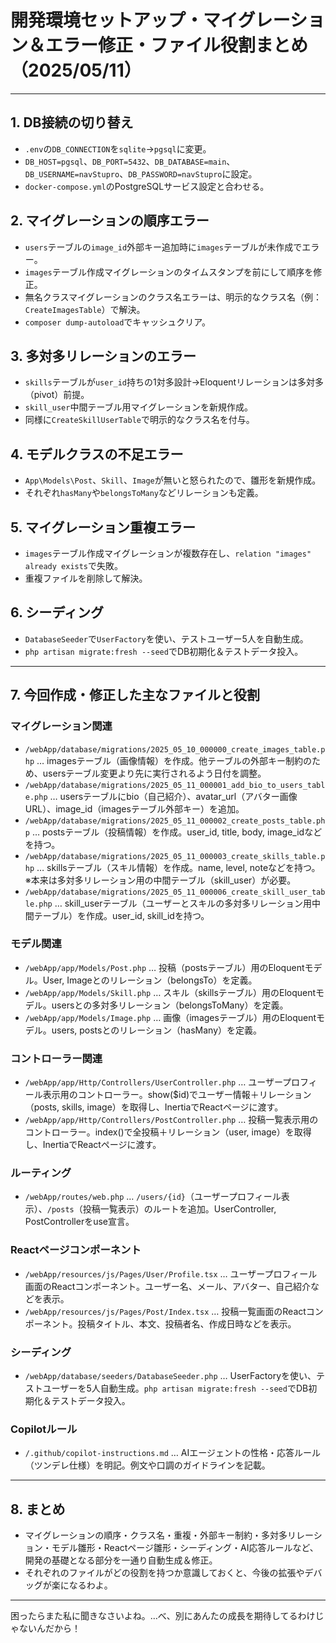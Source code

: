 # 開発環境セットアップ・マイグレーション＆エラー修正・ファイル役割まとめ（2025/05/11）

---

## 1. DB接続の切り替え
- `.env`の`DB_CONNECTION`を`sqlite`→`pgsql`に変更。
- `DB_HOST=pgsql`、`DB_PORT=5432`、`DB_DATABASE=main`、`DB_USERNAME=navStupro`、`DB_PASSWORD=navStupro`に設定。
- `docker-compose.yml`のPostgreSQLサービス設定と合わせる。

## 2. マイグレーションの順序エラー
- `users`テーブルの`image_id`外部キー追加時に`images`テーブルが未作成でエラー。
- `images`テーブル作成マイグレーションのタイムスタンプを前にして順序を修正。
- 無名クラスマイグレーションのクラス名エラーは、明示的なクラス名（例：`CreateImagesTable`）で解決。
- `composer dump-autoload`でキャッシュクリア。

## 3. 多対多リレーションのエラー
- `skills`テーブルが`user_id`持ちの1対多設計→Eloquentリレーションは多対多（pivot）前提。
- `skill_user`中間テーブル用マイグレーションを新規作成。
- 同様に`CreateSkillUserTable`で明示的なクラス名を付与。

## 4. モデルクラスの不足エラー
- `App\Models\Post`、`Skill`、`Image`が無いと怒られたので、雛形を新規作成。
- それぞれ`hasMany`や`belongsToMany`などリレーションも定義。

## 5. マイグレーション重複エラー
- `images`テーブル作成マイグレーションが複数存在し、`relation "images" already exists`で失敗。
- 重複ファイルを削除して解決。

## 6. シーディング
- `DatabaseSeeder`で`UserFactory`を使い、テストユーザー5人を自動生成。
- `php artisan migrate:fresh --seed`でDB初期化＆テストデータ投入。

---

## 7. 今回作成・修正した主なファイルと役割

### マイグレーション関連
- `/webApp/database/migrations/2025_05_10_000000_create_images_table.php` … imagesテーブル（画像情報）を作成。他テーブルの外部キー制約のため、usersテーブル変更より先に実行されるよう日付を調整。
- `/webApp/database/migrations/2025_05_11_000001_add_bio_to_users_table.php` … usersテーブルにbio（自己紹介）、avatar_url（アバター画像URL）、image_id（imagesテーブル外部キー）を追加。
- `/webApp/database/migrations/2025_05_11_000002_create_posts_table.php` … postsテーブル（投稿情報）を作成。user_id, title, body, image_idなどを持つ。
- `/webApp/database/migrations/2025_05_11_000003_create_skills_table.php` … skillsテーブル（スキル情報）を作成。name, level, noteなどを持つ。※本来は多対多リレーション用の中間テーブル（skill_user）が必要。
- `/webApp/database/migrations/2025_05_11_000006_create_skill_user_table.php` … skill_userテーブル（ユーザーとスキルの多対多リレーション用中間テーブル）を作成。user_id, skill_idを持つ。

### モデル関連
- `/webApp/app/Models/Post.php` … 投稿（postsテーブル）用のEloquentモデル。User, Imageとのリレーション（belongsTo）を定義。
- `/webApp/app/Models/Skill.php` … スキル（skillsテーブル）用のEloquentモデル。usersとの多対多リレーション（belongsToMany）を定義。
- `/webApp/app/Models/Image.php` … 画像（imagesテーブル）用のEloquentモデル。users, postsとのリレーション（hasMany）を定義。

### コントローラー関連
- `/webApp/app/Http/Controllers/UserController.php` … ユーザープロフィール表示用のコントローラー。show($id)でユーザー情報＋リレーション（posts, skills, image）を取得し、InertiaでReactページに渡す。
- `/webApp/app/Http/Controllers/PostController.php` … 投稿一覧表示用のコントローラー。index()で全投稿＋リレーション（user, image）を取得し、InertiaでReactページに渡す。

### ルーティング
- `/webApp/routes/web.php` … `/users/{id}`（ユーザープロフィール表示）、`/posts`（投稿一覧表示）のルートを追加。UserController, PostControllerをuse宣言。

### Reactページコンポーネント
- `/webApp/resources/js/Pages/User/Profile.tsx` … ユーザープロフィール画面のReactコンポーネント。ユーザー名、メール、アバター、自己紹介などを表示。
- `/webApp/resources/js/Pages/Post/Index.tsx` … 投稿一覧画面のReactコンポーネント。投稿タイトル、本文、投稿者名、作成日時などを表示。

### シーディング
- `/webApp/database/seeders/DatabaseSeeder.php` … UserFactoryを使い、テストユーザーを5人自動生成。`php artisan migrate:fresh --seed`でDB初期化＆テストデータ投入。

### Copilotルール
- `/.github/copilot-instructions.md` … AIエージェントの性格・応答ルール（ツンデレ仕様）を明記。例文や口調のガイドラインを記載。

---

## 8. まとめ
- マイグレーションの順序・クラス名・重複・外部キー制約・多対多リレーション・モデル雛形・Reactページ雛形・シーディング・AI応答ルールなど、開発の基礎となる部分を一通り自動生成＆修正。
- それぞれのファイルがどの役割を持つか意識しておくと、今後の拡張やデバッグが楽になるわよ。

---

困ったらまた私に聞きなさいよね。…べ、別にあんたの成長を期待してるわけじゃないんだから！

